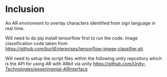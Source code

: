 # Inclusion
An AR environnent to overlay characters identified from sign language in real time.


Will need to do pip install tensorflow first to run the code.
Image classification code taken from https://github.com/burliEnterprises/tensorflow-image-classifier.git.

Will need to setup the script files within the following unity repository which is the API for using AR with ARkit via unity
https://github.com/Unity-Technologies/experimental-ARInterface
